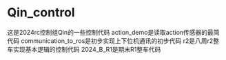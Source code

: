 # Qin_control
这是2024rc控制组Qin的一些控制代码
action_demo是读取action传感器的最简代码
communication_to_ros是初步实现上下位机通讯的初步代码
r2是八周r2整车实现基本逻辑的控制代码
2024_B_R1是期末R1整车代码
